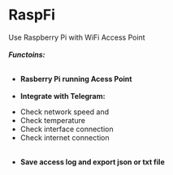 # RaspFi
Use Raspberry Pi with WiFi Access Point<br /><br />
***Functoins:*** <br /><br />
* **Rasberry Pi running Acess Point** <br /><br />
* **Integrate with Telegram:**
- Check network speed and 
- Check temperature 
- Check interface connection 
- Check internet connection <br /><br />
* **Save access log and export json or txt file**

